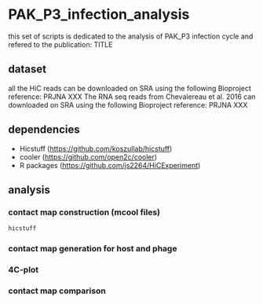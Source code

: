 # PAK_P3_infection_analysis

this set of scripts is dedicated to the analysis of PAK_P3 infection cycle and refered to the publication:
TITLE

## dataset

all the HiC reads can be downloaded on SRA using the following Bioproject reference: PRJNA XXX
The RNA seq reads from Chevalereau et al. 2016 can downloaded on SRA using the following Bioproject reference: PRJNA XXX

## dependencies

- Hicstuff (https://github.com/koszullab/hicstuff)
- cooler (https://github.com/open2c/cooler)
- R packages (https://github.com/js2264/HiCExperiment)

## analysis

### contact map construction (mcool files)

```sh
hicstuff 
```

### contact map generation for host and phage


### 4C-plot 



### contact map comparison



